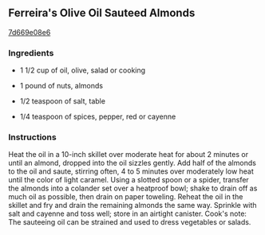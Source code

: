 ## Ferreira's Olive Oil Sauteed Almonds

[7d669e08e6](http://www.foodnetwork.com/recipes/ferreiras-olive-oil-sauteed-almonds-recipe.html)

### Ingredients

 - 1 1/2 cup of oil, olive, salad or cooking

 - 1 pound of nuts, almonds

 - 1/2 teaspoon of salt, table

 - 1/4 teaspoon of spices, pepper, red or cayenne

### Instructions

Heat the oil in a 10-inch skillet over moderate heat for about 2 minutes or until an almond, dropped into the oil sizzles gently. Add half of the almonds to the oil and saute, stirring often, 4 to 5 minutes over moderately low heat until the color of light caramel. Using a slotted spoon or a spider, transfer the almonds into a colander set over a heatproof bowl; shake to drain off as much oil as possible, then drain on paper toweling. Reheat the oil in the skillet and fry and drain the remaining almonds the same way. Sprinkle with salt and cayenne and toss well; store in an airtight canister. Cook's note: The sauteeing oil can be strained and used to dress vegetables or salads.